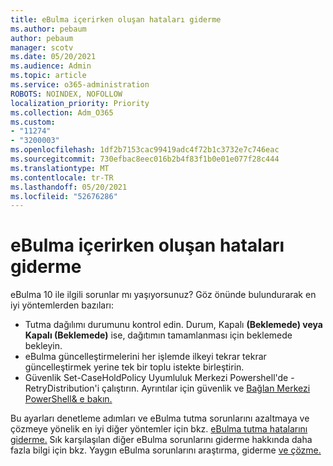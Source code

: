 ```yaml
---
title: eBulma içerirken oluşan hataları giderme
ms.author: pebaum
author: pebaum
manager: scotv
ms.date: 05/20/2021
ms.audience: Admin
ms.topic: article
ms.service: o365-administration
ROBOTS: NOINDEX, NOFOLLOW
localization_priority: Priority
ms.collection: Adm_O365
ms.custom:
- "11274"
- "3200003"
ms.openlocfilehash: 1df2b7153cac99419adc4f72b1c3732e7c746eac
ms.sourcegitcommit: 730efbac8eec016b2b4f83f1b0e01e077f28c444
ms.translationtype: MT
ms.contentlocale: tr-TR
ms.lasthandoff: 05/20/2021
ms.locfileid: "52676286"
---
```

# <a name="troubleshooting-ediscovery-holds-errors"></a>eBulma içerirken oluşan hataları giderme

eBulma 10 ile ilgili sorunlar mı yaşıyorsunuz? Göz önünde bulundurarak en iyi yöntemlerden bazıları:

- Tutma dağılımı durumunu kontrol edin.  Durum, Kapalı **(Beklemede) veya** **Kapalı (Beklemede)** ise, dağıtımın tamamlanması için beklemede bekleyin.
- eBulma güncelleştirmelerini her işlemde ilkeyi tekrar tekrar güncelleştirmek yerine tek bir toplu istekte birleştirin.
- Güvenlik Set-CaseHoldPolicy <policyname> Uyumluluk Merkezi Powershell'de -RetryDistribution'i çalıştırın. Ayrıntılar için güvenlik ve [Bağlan Merkezi PowerShell& e bakın.](/powershell/exchange/connect-to-scc-powershell)

Bu ayarları denetleme adımları ve eBulma tutma sorunlarını azaltmaya ve çözmeye yönelik en iyi diğer yöntemler için bkz. [eBulma tutma hatalarını giderme.](/microsoft-365/compliance/hold-distribution-errors)
Sık karşılaşılan diğer eBulma sorunlarını giderme hakkında daha fazla bilgi için bkz. Yaygın eBulma sorunlarını araştırma, giderme [ve çözme.](/microsoft-365/compliance/ediscovery-troubleshooting-common-issues)
